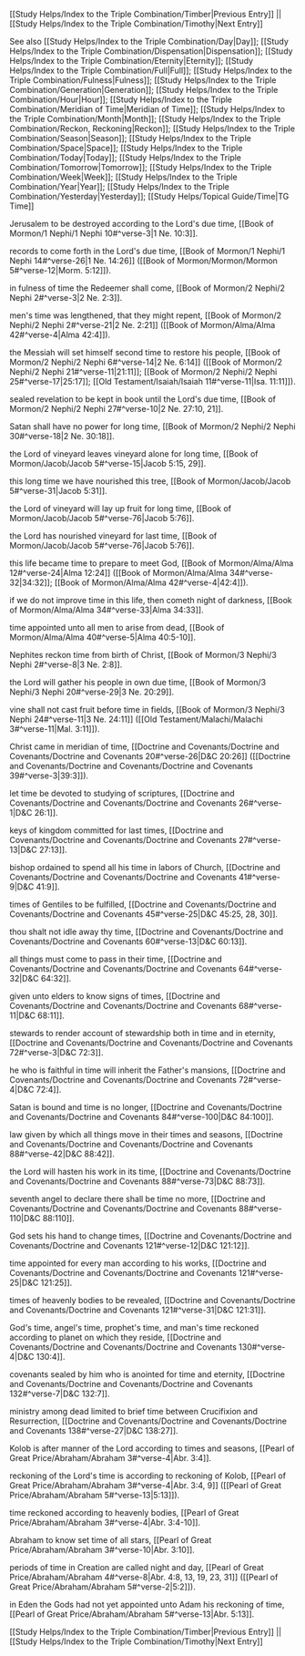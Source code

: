 [[Study Helps/Index to the Triple Combination/Timber|Previous Entry]]  ||  [[Study Helps/Index to the Triple Combination/Timothy|Next Entry]]

 See also [[Study Helps/Index to the Triple Combination/Day|Day]]; [[Study Helps/Index to the Triple Combination/Dispensation|Dispensation]]; [[Study Helps/Index to the Triple Combination/Eternity|Eternity]]; [[Study Helps/Index to the Triple Combination/Full|Full]]; [[Study Helps/Index to the Triple Combination/Fulness|Fulness]]; [[Study Helps/Index to the Triple Combination/Generation|Generation]]; [[Study Helps/Index to the Triple Combination/Hour|Hour]]; [[Study Helps/Index to the Triple Combination/Meridian of Time|Meridian of Time]]; [[Study Helps/Index to the Triple Combination/Month|Month]]; [[Study Helps/Index to the Triple Combination/Reckon, Reckoning|Reckon]]; [[Study Helps/Index to the Triple Combination/Season|Season]]; [[Study Helps/Index to the Triple Combination/Space|Space]]; [[Study Helps/Index to the Triple Combination/Today|Today]]; [[Study Helps/Index to the Triple Combination/Tomorrow|Tomorrow]]; [[Study Helps/Index to the Triple Combination/Week|Week]]; [[Study Helps/Index to the Triple Combination/Year|Year]]; [[Study Helps/Index to the Triple Combination/Yesterday|Yesterday]]; [[Study Helps/Topical Guide/Time|TG Time]]

 Jerusalem to be destroyed according to the Lord's due time, [[Book of Mormon/1 Nephi/1 Nephi 10#^verse-3|1 Ne. 10:3]].

 records to come forth in the Lord's due time, [[Book of Mormon/1 Nephi/1 Nephi 14#^verse-26|1 Ne. 14:26]] ([[Book of Mormon/Mormon/Mormon 5#^verse-12|Morm. 5:12]]).

 in fulness of time the Redeemer shall come, [[Book of Mormon/2 Nephi/2 Nephi 2#^verse-3|2 Ne. 2:3]].

 men's time was lengthened, that they might repent, [[Book of Mormon/2 Nephi/2 Nephi 2#^verse-21|2 Ne. 2:21]] ([[Book of Mormon/Alma/Alma 42#^verse-4|Alma 42:4]]).

 the Messiah will set himself second time to restore his people, [[Book of Mormon/2 Nephi/2 Nephi 6#^verse-14|2 Ne. 6:14]] ([[Book of Mormon/2 Nephi/2 Nephi 21#^verse-11|21:11]]; [[Book of Mormon/2 Nephi/2 Nephi 25#^verse-17|25:17]]; [[Old Testament/Isaiah/Isaiah 11#^verse-11|Isa. 11:11]]).

 sealed revelation to be kept in book until the Lord's due time, [[Book of Mormon/2 Nephi/2 Nephi 27#^verse-10|2 Ne. 27:10, 21]].

 Satan shall have no power for long time, [[Book of Mormon/2 Nephi/2 Nephi 30#^verse-18|2 Ne. 30:18]].

 the Lord of vineyard leaves vineyard alone for long time, [[Book of Mormon/Jacob/Jacob 5#^verse-15|Jacob 5:15, 29]].

 this long time we have nourished this tree, [[Book of Mormon/Jacob/Jacob 5#^verse-31|Jacob 5:31]].

 the Lord of vineyard will lay up fruit for long time, [[Book of Mormon/Jacob/Jacob 5#^verse-76|Jacob 5:76]].

 the Lord has nourished vineyard for last time, [[Book of Mormon/Jacob/Jacob 5#^verse-76|Jacob 5:76]].

 this life became time to prepare to meet God, [[Book of Mormon/Alma/Alma 12#^verse-24|Alma 12:24]] ([[Book of Mormon/Alma/Alma 34#^verse-32|34:32]]; [[Book of Mormon/Alma/Alma 42#^verse-4|42:4]]).

 if we do not improve time in this life, then cometh night of darkness, [[Book of Mormon/Alma/Alma 34#^verse-33|Alma 34:33]].

 time appointed unto all men to arise from dead, [[Book of Mormon/Alma/Alma 40#^verse-5|Alma 40:5-10]].

 Nephites reckon time from birth of Christ, [[Book of Mormon/3 Nephi/3 Nephi 2#^verse-8|3 Ne. 2:8]].

 the Lord will gather his people in own due time, [[Book of Mormon/3 Nephi/3 Nephi 20#^verse-29|3 Ne. 20:29]].

 vine shall not cast fruit before time in fields, [[Book of Mormon/3 Nephi/3 Nephi 24#^verse-11|3 Ne. 24:11]] ([[Old Testament/Malachi/Malachi 3#^verse-11|Mal. 3:11]]).

 Christ came in meridian of time, [[Doctrine and Covenants/Doctrine and Covenants/Doctrine and Covenants 20#^verse-26|D&C 20:26]] ([[Doctrine and Covenants/Doctrine and Covenants/Doctrine and Covenants 39#^verse-3|39:3]]).

 let time be devoted to studying of scriptures, [[Doctrine and Covenants/Doctrine and Covenants/Doctrine and Covenants 26#^verse-1|D&C 26:1]].

 keys of kingdom committed for last times, [[Doctrine and Covenants/Doctrine and Covenants/Doctrine and Covenants 27#^verse-13|D&C 27:13]].

 bishop ordained to spend all his time in labors of Church, [[Doctrine and Covenants/Doctrine and Covenants/Doctrine and Covenants 41#^verse-9|D&C 41:9]].

 times of Gentiles to be fulfilled, [[Doctrine and Covenants/Doctrine and Covenants/Doctrine and Covenants 45#^verse-25|D&C 45:25, 28, 30]].

 thou shalt not idle away thy time, [[Doctrine and Covenants/Doctrine and Covenants/Doctrine and Covenants 60#^verse-13|D&C 60:13]].

 all things must come to pass in their time, [[Doctrine and Covenants/Doctrine and Covenants/Doctrine and Covenants 64#^verse-32|D&C 64:32]].

 given unto elders to know signs of times, [[Doctrine and Covenants/Doctrine and Covenants/Doctrine and Covenants 68#^verse-11|D&C 68:11]].

 stewards to render account of stewardship both in time and in eternity, [[Doctrine and Covenants/Doctrine and Covenants/Doctrine and Covenants 72#^verse-3|D&C 72:3]].

 he who is faithful in time will inherit the Father's mansions, [[Doctrine and Covenants/Doctrine and Covenants/Doctrine and Covenants 72#^verse-4|D&C 72:4]].

 Satan is bound and time is no longer, [[Doctrine and Covenants/Doctrine and Covenants/Doctrine and Covenants 84#^verse-100|D&C 84:100]].

 law given by which all things move in their times and seasons, [[Doctrine and Covenants/Doctrine and Covenants/Doctrine and Covenants 88#^verse-42|D&C 88:42]].

 the Lord will hasten his work in its time, [[Doctrine and Covenants/Doctrine and Covenants/Doctrine and Covenants 88#^verse-73|D&C 88:73]].

 seventh angel to declare there shall be time no more, [[Doctrine and Covenants/Doctrine and Covenants/Doctrine and Covenants 88#^verse-110|D&C 88:110]].

 God sets his hand to change times, [[Doctrine and Covenants/Doctrine and Covenants/Doctrine and Covenants 121#^verse-12|D&C 121:12]].

 time appointed for every man according to his works, [[Doctrine and Covenants/Doctrine and Covenants/Doctrine and Covenants 121#^verse-25|D&C 121:25]].

 times of heavenly bodies to be revealed, [[Doctrine and Covenants/Doctrine and Covenants/Doctrine and Covenants 121#^verse-31|D&C 121:31]].

 God's time, angel's time, prophet's time, and man's time reckoned according to planet on which they reside, [[Doctrine and Covenants/Doctrine and Covenants/Doctrine and Covenants 130#^verse-4|D&C 130:4]].

 covenants sealed by him who is anointed for time and eternity, [[Doctrine and Covenants/Doctrine and Covenants/Doctrine and Covenants 132#^verse-7|D&C 132:7]].

 ministry among dead limited to brief time between Crucifixion and Resurrection, [[Doctrine and Covenants/Doctrine and Covenants/Doctrine and Covenants 138#^verse-27|D&C 138:27]].

 Kolob is after manner of the Lord according to times and seasons, [[Pearl of Great Price/Abraham/Abraham 3#^verse-4|Abr. 3:4]].

 reckoning of the Lord's time is according to reckoning of Kolob, [[Pearl of Great Price/Abraham/Abraham 3#^verse-4|Abr. 3:4, 9]] ([[Pearl of Great Price/Abraham/Abraham 5#^verse-13|5:13]]).

 time reckoned according to heavenly bodies, [[Pearl of Great Price/Abraham/Abraham 3#^verse-4|Abr. 3:4-10]].

 Abraham to know set time of all stars, [[Pearl of Great Price/Abraham/Abraham 3#^verse-10|Abr. 3:10]].

 periods of time in Creation are called night and day, [[Pearl of Great Price/Abraham/Abraham 4#^verse-8|Abr. 4:8, 13, 19, 23, 31]] ([[Pearl of Great Price/Abraham/Abraham 5#^verse-2|5:2]]).

 in Eden the Gods had not yet appointed unto Adam his reckoning of time, [[Pearl of Great Price/Abraham/Abraham 5#^verse-13|Abr. 5:13]].

[[Study Helps/Index to the Triple Combination/Timber|Previous Entry]]  ||  [[Study Helps/Index to the Triple Combination/Timothy|Next Entry]]